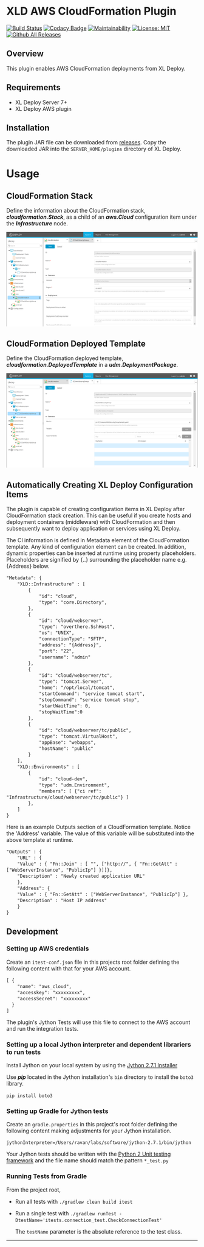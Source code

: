 # XLD AWS CloudFormation Plugin

[![Build Status](https://travis-ci.org/xebialabs-community/xld-cloudformation-plugin.svg?branch=master)](https://travis-ci.org/xebialabs-community/xld-cloudformation-plugin)
[![Codacy Badge](https://api.codacy.com/project/badge/Grade/9760cb22860c4139a7fa43c4d7a3f0a0)](https://www.codacy.com/app/erasmussen39/xld-cloudformation-plugin?utm_source=github.com&amp;utm_medium=referral&amp;utm_content=erasmussen39/xld-cloudformation-plugin&amp;utm_campaign=Badge_Grade)
[![Maintainability](https://api.codeclimate.com/v1/badges/44f2da52125f6946b8d5/maintainability)](https://codeclimate.com/github/erasmussen39/xld-cloudformation-plugin/maintainability)
[![License: MIT](https://img.shields.io/badge/License-MIT-yellow.svg)](https://opensource.org/licenses/MIT)
[![Github All Releases][xld-cloudformation-plugin-downloads-image]]()

[xld-cloudformation-plugin-downloads-image]: https://img.shields.io/github/downloads/xebialabs-community/xld-cloudformation-plugin/total.svg

## Overview
This plugin enables AWS CloudFormation deployments from XL Deploy.

## Requirements ##

* XL Deploy Server 7+
* XL Deploy AWS plugin

## Installation

The plugin JAR file can be downloaded from [releases](https://github.com/xebialabs-community/xld-cloudformation-plugin/releases).
Copy the downloaded JAR into the `SERVER_HOME/plugins` directory of XL Deploy.

# Usage

## CloudFormation Stack

Define the information about the CloudFormation stack,  ___cloudformation.Stack___, as a child of an ___aws.Cloud___ configuration item under the ___Infrastructure___ node.

![CloudFormationStackConfigurationItem](images/infra.png)

## CloudFormation Deployed Template

Define the CloudFormation deployed template, ___cloudformation.DeployedTemplate___ in a ___udm.DeploymentPackage___.

![CloudFormationDeployedTemplateConfigurationItem](images/deployable.png)

## Automatically Creating XL Deploy Configuration Items

The plugin is capable of creating configuration items in XL Deploy after CloudFormation stack creation.  This can be useful if you create hosts and deployment containers (middleware) with CloudFormation and then subsequently want to deploy application or services using XL Deploy.

The CI information is defined in Metadata element of the CloudFormation template.  Any kind of configuration element can be created.  In addition, dynamic properties can be inserted at runtime using property placeholders.  Placeholders are signified by {..} surrounding the placeholder name e.g. {Address} below.

```
"Metadata": {
    "XLD::Infrastructure" : [
        {
            "id": "cloud",
            "type": "core.Directory",
        },
        {
            "id": "cloud/webserver",
            "type": "overthere.SshHost",
            "os": "UNIX",
            "connectionType": "SFTP",
            "address": "{Address}",
            "port": "22",
            "username": "admin"
        },
        {
            "id": "cloud/webserver/tc",
            "type": "tomcat.Server",
            "home": "/opt/local/tomcat",
            "startCommand": "service tomcat start",
            "stopCommand": "service tomcat stop",
            "startWaitTime": 0,
            "stopWaitTime":0
        },
        {
            "id": "cloud/webserver/tc/public",
            "type": "tomcat.VirtualHost",
            "appBase": "webapps",
            "hostName": "public"
        }
    ],
    "XLD::Environments" : [
        {
            "id": "cloud-dev",
            "type": "udm.Environment",
            "members": [ {"ci ref": "Infrastructure/cloud/webserver/tc/public"} ]
        },
    ]
}
```

Here is an example Outputs section of a CloudFormation template.  Notice the 'Address' variable.  The value of this variable will be substituted into the above template at runtime.

```
"Outputs" : {
    "URL" : {
    "Value" : { "Fn::Join" : [ "", ["http://", { "Fn::GetAtt" : ["WebServerInstance", "PublicIp"] }]]},
    "Description" : "Newly created application URL"
    },
    "Address": {
    "Value" : { "Fn::GetAtt" : ["WebServerInstance", "PublicIp"] },
    "Description" : "Host IP address"
    }
}
```


## Development ##

### Setting up AWS credentials ###

Create an `itest-conf.json` file in this projects root folder defining the following content with that for your AWS account.

```
[ {
    "name": "aws_cloud",
    "accesskey": "xxxxxxxxx",
    "accessSecret": "xxxxxxxxx"
  }
]

```

The plugin's Jython Tests will use this file to connect to the AWS account and run the integration tests.

### Setting up a local Jython interpreter and dependent librariers to run tests ###

Install Jython on your local system by using the [Jython 2.7.1 Installer](http://central.maven.org/maven2/org/python/jython-installer/2.7.1/jython-installer-2.7.1.jar)

Use ___pip___ located in the Jython installation's `bin` directory to install the `boto3` library.

`pip install boto3`

### Setting up Gradle for Jython tests ###

Create an `gradle.properties` in this project's root folder defining the following content making adjustments for your Jython installation.

```
jythonInterpreter=/Users/ravan/labs/software/jython-2.7.1/bin/jython
```

Your Jython tests should be written with the [Python 2 Unit testing framework](https://docs.python.org/2/library/unittest.html) and the file name should match the pattern `*_test.py`

### Running Tests from Gradle ###

From the project root, 

* Run all tests with `./gradlew clean build itest` 

* Run a single test with `./gradlew runTest -DtestName='itests.connection_test.CheckConnectionTest'`

	The `testName` parameter is the absolute reference to the test class.
	
---

